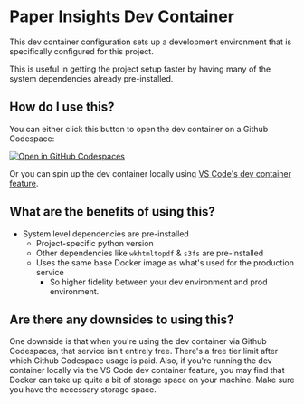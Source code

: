 # Paper Insights Dev Container

This dev container configuration sets up a development environment that is specifically configured for this project.

This is useful in getting the project setup faster by having many of the system dependencies already pre-installed.

## How do I use this?

You can either click this button to open the dev container on a Github Codespace:

[![Open in GitHub Codespaces](https://github.com/codespaces/badge.svg)](https://codespaces.new/ATKmain/paper-insights)

Or you can spin up the dev container locally using [VS Code's dev container feature](https://code.visualstudio.com/docs/devcontainers/create-dev-container#_create-a-devcontainerjson-file).

## What are the benefits of using this?
* System level dependencies are pre-installed
  * Project-specific python version
  * Other dependencies like `wkhtmltopdf` & `s3fs` are pre-installed
  * Uses the same base Docker image as what's used for the production service
    * So higher fidelity between your dev environment and prod environment.

## Are there any downsides to using this?
One downside is that when you're using the dev container via Github Codespaces, that service isn't entirely free. There's a free tier limit after which Github Codespace usage is paid.
Also, if you're running the dev container locally via the VS Code dev container feature, you may find that Docker can take up quite a bit of storage space on your machine. Make sure you have the necessary storage space.

